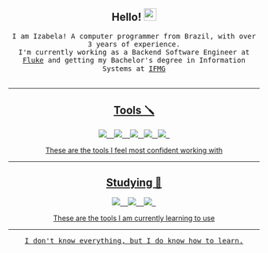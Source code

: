 <h2 align="center">Hello! <img src="https://media.giphy.com/media/hvRJCLFzcasrR4ia7z/giphy.gif" width="25px"></a></h2>
<p align="center">
  <samp>
    I am Izabela! A computer programmer from Brazil, with over 3 years of experience. <br>
    I'm currently working as a Backend Software Engineer at <a href='https://flu.ke/'>Fluke</a> and getting my Bachelor's degree in Information Systems at <a href='https://www.ifmg.edu.br/portal'>IFMG
    
  </samp>
  <br> <br>
</p>
  
<hr>

<h2 align="center">Tools 🪛 </h2>
<p align="center">
  <img src="https://img.shields.io/badge/node.js%20-%2343853D.svg?&style=for-the-badge&logo=node.js&logoColor=white" />&nbsp;&nbsp;&nbsp;
  <img src="https://img.shields.io/badge/react%20-%2300D9FF.svg?&style=for-the-badge&logo=react&logoColor=white" />&nbsp;&nbsp;&nbsp;
  <img src="https://img.shields.io/badge/Firebase%20-%231572B6.svg?&style=for-the-badge&logo=Firebase&logoColor=white" />&nbsp;&nbsp;
  <img src="https://img.shields.io/badge/javascript-%23323330.svg?style=for-the-badge&logo=javascript&logoColor=%23F7DF1E" />&nbsp;&nbsp;
  <img src="https://img.shields.io/badge/TypeScript%20-%231572B6.svg?&style=for-the-badge&logo=TypeScript&logoColor=white" />&nbsp;&nbsp;
</p>
<p align="center">These are the tools I feel most confident working with</p>

<hr>

<h2 align="center">Studying 📖 </h2>
<p align="center">
  <img src="https://img.shields.io/badge/elixir-%234B275F.svg?style=for-the-badge&logo=elixir&logoColor=white" />&nbsp;&nbsp;&nbsp;
  <img src="https://img.shields.io/badge/-GraphQL-E10098?style=for-the-badge&logo=graphql&logoColor=white" />&nbsp;&nbsp;&nbsp;
  <img src="https://img.shields.io/badge/Haskell-5e5086?style=for-the-badge&logo=haskell&logoColor=white" />&nbsp;&nbsp;
</p>
<p align="center">These are the tools I am currently learning to use</p>

<hr>

<p align="center">
  <samp>
    I don't know everything, but I do know how to learn.
  </samp>
</p>
